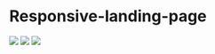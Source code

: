 # Responsive-landing-page
<div>
<img src='https://lh3.googleusercontent.com/SMu5SJ3X_gOuJ6lAevB-FEU-O2tgzLe3xiIWS-MXZ9DHfJOG2fEt-k97TdiA-Geu6u0PZcA4bIbOxgiQnvXvfquNBHsI4YNmqmvFVPdmh1ksYxxC5_Z3otg8hH8ihXxACn8BrrPml4ZsR9bIJ9E7gJqE_9L0gD0yttQzmNsDKkreor98aXM8_lxAqErMrtVZbYii4ZoaaK4b-bGhPnyBpvYJMOCfgDleyN5ILnsTN2OOsua9KNevwrjfi_6VQLpKDsNq2FRtXzfFMe5PcHOZ2MWyW8xVE5YzIVmbM1aalXsd7IynhFxQ9fa4UQAST0WXdFsu_m72eKhi0vujSQsvLS2nrRMF1of2pTpyWNto5dpjyYDHcNepPwkA0petZPEiU1oYjOeeqjyHAMozATWY1PTqhH-VQ4z0cvvNyzYRfybYnvre-suyMBRmyADhRDJahaWzkf3KNWJkcidK-j9LHmQa7oGPxTPhwRsLBnUy5cEXbLo74BfFm4YYpl0vjKVKnQpF-jl6pYF0PTJ7In2M9y4StazFERMd4S0B1FrHcoUIQynY8H-QSotb6RvUmHcVnYao44qRl1J_Nhp1n5vW0kSNcESUHzw9atklcRhoE9wNgbFYYz2Mfh4_E3S2ObUHrrIU0-yeZDPa2IlQm0r8beO1N7f2oBjSG9ZTmRIVCchM7lDWS5HGBF543M9ONez-uI_QQsqVcD2AP0h7lkQes0TZ9AR_5T4jygh_A4Pui4cCs5kWK0y0NRwqwO4vPmNhEnSj-RKmK9jC0IRLPhWsyh6DPL6p9Mw0FXwxjoziq02rc4XNm0A3ZpVtUFjE8_KqZifKqH9-C-Bu5Zxqjfa6j94s7hBkYCHF4CUMkcSGJNiIHcDQx7sfvEPnmCr2lLXJGfcFjrfCkBbb4DWx8GfWn2Nu_8IUIUgX9Jt7o5zdDvjP=w347-h860-no?authuser=0'>
<img src='https://lh3.googleusercontent.com/n-7d5XP72piNaM5Y5Pk9ufo9FzvY1a8Liika7i_LAm8qUvNYumyyBvA9JFpEepGFRH6VdYnx4_Xfze4Z6mY9O0SlAFC0rf8D2K3CHDj4f5CLjyaE8ZmYB8weuxJjjWjdlV_7kjijYyxmVmBA7aqskj6Uz7oynOz5PJQFDZVm1XQDyLPCHY6ieVmQ-CLhcwVEnycGcDcBsn-FOgfI9ldeBgrPhaXxCpkBghehx4zIclAJp8xTsL5zHTJx8zz5z9Uox-eIvD_zewAKncSenG0Mb3CpCzdsJk9FNZtmP7N_TNjDDkxlLsRV0qNlYg9aZpfUasAT7xJn-EG8usurljzV5hYGsm78zdpASVDXrzg5mGue_r7p8NlX-XWAWME5uZknrKXMHBwrH2TxAgV19YRBLFapRoEars4Dan4ME1DTnTn80ZrZYH0wtpzmeSBBm8KsUI0vW-qHxCa-7wPnv88ZPN0_47K2SehFHRj57-LAzXXuyEbnSqhKVtahHYdlKQZanb6zGe_eq1-ifhAKbFSrV77bm_ppWRByP7BAvNLpWUyTUx0lN3NLjNiC_8PNTC2K-eauVSk6hE9YhzdXrTeBxF2JNVt99ngI0CmfWVzinrHdJDZK-EKGj-zPlylNaz577FyiLmW0pog9Ub7KLSsUWIdFXEf7GqvQ7YxpMBx_Lzff9Nuuy3gOYvwLrutMCrPHRkE4WOJCCF0TzausrPF5R52wQp8FLFiNZ9U3ZX2qCOJGwqi-pnkYuUaRjtitfAEwwFC8At9JR9SSFhO7Pi3zet3qiPOG8O1nJdcaYH_RDrYGgNZauwIeLgkSq1pZIG5V8LYvf0txvQi9aRFQe6Sy8ElU_lrpOGueeXZ_s2M-jhq6IWOdBpJcsN_7NFSML__B-6cEFBzmt0yDNDm7Cbku-R-OKBdJICXhoy5Bp9zI-iJK=w69-h860-no?authuser=0'>
<img src='https://lh3.googleusercontent.com/kuv6-1xDfNgfsv3Fk2XEESMVxtOu5m9ENxH9zXY4TqB2UUzZITaXu41CTjdMMBDRjEZTtokouzER0Fz9JsPK0Y2jxta_d04bhp08jHhhqnC2SEQUyktCcgk4MNw4jM00XlXrLN90OrcMk60sksLf9-53mVJuK7cuhNqqz3JG9FeULyPhAPTdK6dvlZ-W84akJ2daVUnpLL4sqYlie4KczJLiHtrftNVVMkvXM4HBgYRSiUPh6ZiQyukvGQxCUhOXpIPct3-W6I5KbfFXmkRwhSWJRV6fpRIcNbPhWalLkPCCc_TuUp75Yx6sEiCOtD6CLrvWF39mZykcWNW7nnbb9WbC7fjexnLSMR2LaQXhHtihjGAvq8KV2e_WAnyrATe1T1JKy2mzBqd4KsRCgitnQbnumJ5GAzlFVbRhVJYLL6KmP5fVBXPF97f5d40Se6L3vDkWu0MIQ21WGNL-thH_eX3FDsgHvz_NbOntsYPnVPVzfERbwl8rxveTDtXIZaDgJJbwoxOaKyewXcssY0gwuM2P5OIskPzZtixshfbMxbDaXBOsih4kTVzm3Af5RLA7lSIdX6HMjfMgUQ2Zb3sXkKqwW6Mi6d6DAkSTk7Bb0dsmY5RHDcjuEjjK63PPWliuP1FolPNJw4sPzyF3NT1co9X-KrcQgPbydGxhLkjrciSd0IGw9_q85pnFhr3mDADobvLwf0X6nAMW1ixTDj-Yh5VfhXp8TrQq_DMFbhrYjfq1Xd05_5NDrvtawrKPLVjITM6YZmFb2AfkUEf_96FGGTKGSMnglt_TNtlJmL0m6mi2DrfEFsLmaHovXFtLfac023YJ3Ee5vgq3gMjC-EJ-LkowDyrU12eSIfuWDOthmyh2I0LddwjiY3T8fSgJask4rbnwSCbP_7zF-FgQwSOWpBFZ8Uz6sSIbVb449kpDkzjb=w398-h860-no?authuser=0'>
</div>
